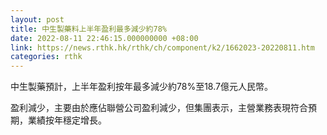 ```yaml
---
layout: post
title: 中生製藥料上半年盈利最多減少約78%
date: 2022-08-11 22:46:15.000000000 +08:00
link: https://news.rthk.hk/rthk/ch/component/k2/1662023-20220811.htm
categories: rthk
---
```


中生製藥預計，上半年盈利按年最多減少約78%至18.7億元人民幣。

盈利減少，主要由於應佔聯營公司盈利減少，但集團表示，主營業務表現符合預期，業績按年穩定增長。
